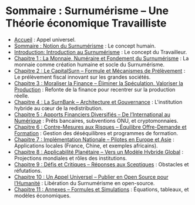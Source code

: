 # Sommaire : Surnumérisme – Une Théorie économique Travailliste 
* [Accueil](index.md) : Appel universel.
* [Sommaire : Notion du Surnumérisme](sommaire.md) : Le concept humain.
* [Introduction: Introduction au Surnumérisme](Introduction.md) : Le concept du Travailleur.
* [Chapitre 1 : La Monnaie, Numéraire et Fondement du Surnumérisme](chapitre1.md) : La monnaie comme création humaine et socle du Surnumérisme.
* [Chapitre 2 : Le CapitalSurn – Formule et Mécanismes de Prélèvement](chapitre2.md) : Le prélèvement fiscal innovant sur les grandes sociétés.
* [Chapitre 3 : Moraliser la Finance – Éliminer la Spéculation, Valoriser la Production](chapitre3.md) : Refonte de la finance pour recentrer sur la production réelle.
* [Chapitre 4 : La SurnBank – Architecture et Gouvernance](chapitre4.md) : L'institution hybride au cœur de la redistribution.
* [Chapitre 5 : Apports Financiers Diversifiés – De l’International au Numérique](chapitre5.md) : Prêts bancaires, subventions ONU, et cryptomonnaies.
* [Chapitre 6 : Contre-Mesures aux Risques – Équilibre Offre-Demande et Formation](chapitre6.md) : Gestion des déséquilibres et programmes de formation.
* [Chapitre 7 : Implémentation Nationale – Pilotes en Europe et Asie](chapitre7.md) : Applications locales (France, Chine, et exemples africains).
* [Chapitre 8 : Applicabilité Planétaire – Vers un Modèle Hybride Global](chapitre8.md) : Projections mondiales et rôles des institutions.
* [Chapitre 9 : Défis et Critiques – Réponses aux Sceptiques](chapitre9.md) : Obstacles et réfutations.
* [Chapitre 10 : Un Appel Universel – Publier en Open Source pour l’Humanité](chapitre10.md) : Libération du Surnumérisme en open-source.
* [Chapitre 11 : Annexes – Formules et Simulations](chapitre11.md) : Équations, tableaux, et modèles économiques.